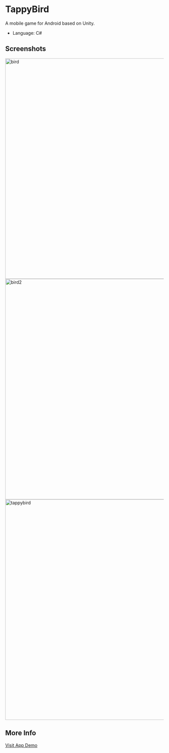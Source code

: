 # TappyBird
A mobile game for Android based on Unity.

- Language: C#

## Screenshots

<img width="700" alt="bird" src="https://user-images.githubusercontent.com/36485235/164885455-a7d49929-d999-4301-be12-276de8ca41fb.png">
<img width="700" alt="bird2" src="https://user-images.githubusercontent.com/36485235/164885458-c2795d2f-10f7-4672-95a6-65c9242b6799.png">
<img width="700" alt="tappybird" src="https://user-images.githubusercontent.com/36485235/164885282-cc0af389-8587-49c7-a004-a8b40c7e2b42.png">


## More Info
[Visit App Demo](https://appetize.io/embed/7yumt63rz1n00fvcuv3x24hh7r?device=pixel4&osVersion=11.0&scale=75)
